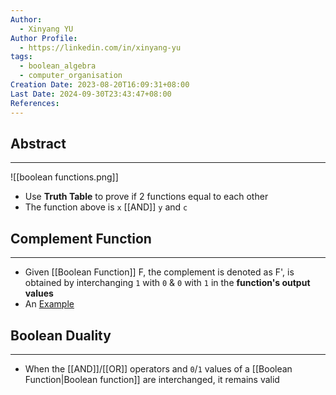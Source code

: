 ```yaml
---
Author:
  - Xinyang YU
Author Profile:
  - https://linkedin.com/in/xinyang-yu
tags:
  - boolean_algebra
  - computer_organisation
Creation Date: 2023-08-20T16:09:31+08:00
Last Date: 2024-09-30T23:43:47+08:00
References: 
---
```

## Abstract
---
![[boolean functions.png]]

- Use **Truth Table** to prove if 2 functions equal to each other
- The function above is `x` [[AND]] `y` and `c`

## Complement Function
---
- Given [[Boolean Function]] F, the complement is denoted as F', is obtained by interchanging `1` with `0` & `0` with `1` in the **function's output values**
- An [Example](https://chat.openai.com/share/f317b4c5-1b1c-4abf-b8e1-30c6ee185ba4)

## Boolean Duality
---
- When the [[AND]]/[[OR]] operators and `0`/`1` values of a [[Boolean Function|Boolean function]] are interchanged, it remains valid